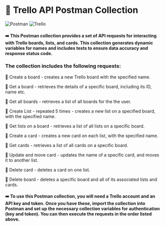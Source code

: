 # 🚩 Trello API Postman Collection

![Postman](https://img.shields.io/badge/Postman-FF6C37?style=for-the-badge&logo=postman&logoColor=white) ![Trello](https://img.shields.io/badge/Trello-%23026AA7.svg?style=for-the-badge&logo=Trello&logoColor=white)

#### ➡️ This Postman collection provides a set of API requests for interacting with Trello boards, lists, and cards. This collection generates dynamic variables for names and includes tests to ensure data accuracy and response status code.

### The collection includes the following requests:

🔸 Create a board - creates a new Trello board with the specified name.

🔸 Get a board - retrieves the details of a specific board, including its ID, name etc.

🔸 Get all boards - retrieves a list of all boards for the the user.

🔸 Create List - repeated 5 times - creates a new list on a specified board, with the specified name.

🔸 Get lists on a board - retrieves a list of all lists on a specific board.

🔸 Create a card - creates a new card on each list, with the specified name.

🔸 Get cards - retrieves a list of all cards on a specific board.

🔸 Update and move card - updates the name of a specific card, and moves it to another list.

🔸 Delete card - deletes a card on one list.

🔸 Delete board - deletes a specific board and all of its associated lists and cards.

#### ➡️ To use this Postman collection, you will need a Trello account and an API key and token. Once you have these, import the collection into Postman and set up the necessary collection variables for authentication (key and token). You can then execute the requests in the order listed above.
